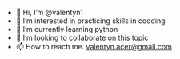 - 👋 Hi, I’m @valentyn1
- 👀 I’m interested in practicing skills in codding
- 🌱 I’m currently learning python 
- 💞️ I’m looking to collaborate on this topic
- 📫 How to reach me. valentyn.acer@gmail.com

